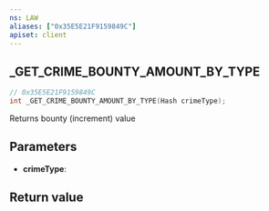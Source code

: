 ```yaml
---
ns: LAW
aliases: ["0x35E5E21F9159849C"]
apiset: client
---
```

## _GET_CRIME_BOUNTY_AMOUNT_BY_TYPE

```c
// 0x35E5E21F9159849C
int _GET_CRIME_BOUNTY_AMOUNT_BY_TYPE(Hash crimeType);
```

Returns bounty (increment) value

## Parameters
* **crimeType**:

## Return value